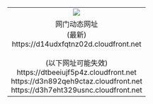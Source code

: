 ﻿<table>
  <tr></tr>
  <tr><td colspan=2 align=center><img src="https://d14udxfqtnz02d.cloudfront.net/Up/oGate.jpg" /></td></tr>
  <tr><td colspan=2 align=center>网门动态网址<br/>(最新)
<br>https://d14udxfqtnz02d.cloudfront.net
<br/><br/>(以下网址可能失效)
<br>https://dtbeeiujf5p4z.cloudfront.net
<br>https://d3n892qeh9ctaz.cloudfront.net
<br>https://d3h7eht329usnc.cloudfront.net
    </td>
  </tr>
</table>
